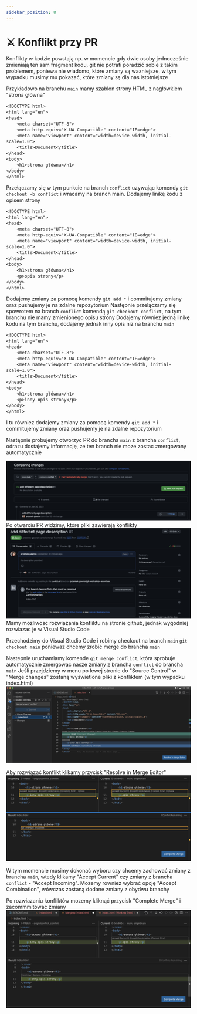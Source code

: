 ```yaml
---
sidebar_position: 8
---
```


# ⚔️ Konflikt przy PR 

Konflikty w kodzie powstają np. w momencie gdy dwie osoby jednocześnie zmieniają ten sam fragment kodu,
git nie potrafi poradzić sobie z takim problemem, poniewa nie wiadomo, które zmiany są wazniejsze, w tym wypadku musimy mu pokazać, które zmiany są dla nas istotniejsze 

Przykładowo na branchu `main` mamy szablon strony HTML z nagłówkiem "strona główna"
```
<!DOCTYPE html>
<html lang="en">
<head>
    <meta charset="UTF-8">
    <meta http-equiv="X-UA-Compatible" content="IE=edge">
    <meta name="viewport" content="width=device-width, initial-scale=1.0">
    <title>Document</title>
</head>
<body>
    <h1>strona główna</h1>
</body>
</html>
```

Przełączamy się w tym punkcie na branch `conflict` uzywając komendy ```git checkout -b conflict``` i wracamy na branch main.
Dodajemy linikę kodu z opisem strony 
```
<!DOCTYPE html>
<html lang="en">
<head>
    <meta charset="UTF-8">
    <meta http-equiv="X-UA-Compatible" content="IE=edge">
    <meta name="viewport" content="width=device-width, initial-scale=1.0">
    <title>Document</title>
</head>
<body>
    <h1>strona główna</h1>
    <p>opis strony</p>
</body>
</html>
```
Dodajemy zmiany za pomocą komendy `git add *` i commitujemy zmiany oraz pushujemy je na zdalne repozytorium
Następnie przełączamy się spowrotem na branch `conflict` komendą `git checkout conflict`, na tym branchu nie mamy zmienionego opisu strony
Dodajemy równiez jedną linikę kodu na tym branchu, dodajemy jednak inny opis niz na branchu `main`
```
<!DOCTYPE html>
<html lang="en">
<head>
    <meta charset="UTF-8">
    <meta http-equiv="X-UA-Compatible" content="IE=edge">
    <meta name="viewport" content="width=device-width, initial-scale=1.0">
    <title>Document</title>
</head>
<body>
    <h1>strona główna</h1>
    <p>inny opis strony</p>
</body>
</html>
```
I tu równiez dodajemy zmiany za pomocą komendy `git add *` i commitujemy zmiany oraz pushujemy je na zdalne repozytorium

Następnie probujemy otworzyc PR do brancha `main` z brancha `conflict`, odrazu dostajemy informację, ze ten branch nie moze zostac zmergowany automatycznie

![Ilustration](../static/img/conflict/opening_pr.png)
Po otwarciu PR widzimy, które pliki zawierają konflikty 
![Ilustration](../static/img/conflict/opened_pr.png)
Mamy mozliwosc rozwiazania konfliktu na stronie github, jednak wygodniej rozwiazac je w Visual Studio Code 

Przechodzimy do Visual Studio Code i robimy checkout na branch `main` ```git checkout main``` poniewaz chcemy zrobic merge do brancha `main`

Nastepnie uruchamiamy komende `git merge conflict`, która sprobuje automatycznie zmergowac nasze zmiany z brancha `conflict` do brancha `main`
Jeśli przejdziemy w menu po lewej stronie do "Source Control" w "Merge changes" zostaną wyświetlone pliki z konfliktem (w tym wypadku index.html)
![Ilustration](../static/img/conflict/source_control.png)

Aby rozwiązać konflikt klikamy przycisk "Resolve in Merge Editor"
![Ilustration](../static/img/conflict/merge_editor.png)

W tym momencie musimy dokonać wyboru czy chcemy zachować zmiany z brancha `main`, wtedy klikamy "Accept Current" czy zmiany z brancha `conflict` - "Accept Incoming". Mozemy równiez wybrać opcję "Accept Combination", wówczas zostaną dodane zmiany z obydwu branchy

Po rozwiazaniu konfliktów mozemy kliknąć przycisk "Complete Merge" i zacommmitowac zmiany
![Ilustration](../static/img/conflict/complete_merge.png)